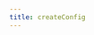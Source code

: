 ```yaml
---
title: createConfig
---
```


<script setup>
const docsPath = 'vue'
const packageName = '@wagmi/vue'
const connectorsPackageName = '@wagmi/vue/connectors'
</script>

<!--@include: @shared/createConfig.md-->

